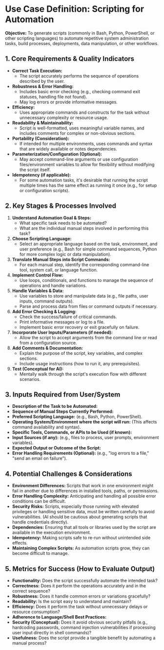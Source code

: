 # Use Case Definition: Scripting for Automation

**Objective:** To generate scripts (commonly in Bash, Python, PowerShell, or other scripting languages) to automate repetitive system administration tasks, build processes, deployments, data manipulation, or other workflows.

## 1. Core Requirements & Quality Indicators

*   **Correct Task Execution:**
    *   The script accurately performs the sequence of operations described by the user.
*   **Robustness & Error Handling:**
    *   Includes basic error checking (e.g., checking command exit statuses, handling file not found).
    *   May log errors or provide informative messages.
*   **Efficiency:**
    *   Uses appropriate commands and constructs for the task without unnecessary complexity or resource usage.
*   **Readability & Maintainability:**
    *   Script is well-formatted, uses meaningful variable names, and includes comments for complex or non-obvious sections.
*   **Portability (Consideration):**
    *   If intended for multiple environments, uses commands and syntax that are widely available or notes dependencies.
*   **Parameterization/Configuration (Optional):**
    *   May accept command-line arguments or use configuration files/environment variables to allow for flexibility without modifying the script itself.
*   **Idempotency (if applicable):**
    *   For some automation tasks, it's desirable that running the script multiple times has the same effect as running it once (e.g., for setup or configuration scripts).

## 2. Key Stages & Processes Involved

1.  **Understand Automation Goal & Steps:**
    *   What specific task needs to be automated?
    *   What are the individual manual steps involved in performing this task?
2.  **Choose Scripting Language:**
    *   Select an appropriate language based on the task, environment, and user preference (e.g., Bash for simple command sequences, Python for more complex logic or data manipulation).
3.  **Translate Manual Steps into Script Commands:**
    *   For each manual step, identify the corresponding command-line tool, system call, or language function.
4.  **Implement Control Flow:**
    *   Use loops, conditionals, and functions to manage the sequence of operations and handle variations.
5.  **Handle Variables & Data:**
    *   Use variables to store and manipulate data (e.g., file paths, user inputs, command outputs).
    *   Parse and process data from files or command outputs if necessary.
6.  **Add Error Checking & Logging:**
    *   Check the success/failure of critical commands.
    *   Print informative messages or log to a file.
    *   Implement basic error recovery or exit gracefully on failure.
7.  **Incorporate User Inputs/Parameters (if needed):**
    *   Allow the script to accept arguments from the command line or read from a configuration source.
8.  **Add Comments & Documentation:**
    *   Explain the purpose of the script, key variables, and complex sections.
    *   Include usage instructions (how to run it, any prerequisites).
9.  **Test (Conceptual for AI):**
    *   Mentally walk through the script's execution flow with different scenarios.

## 3. Inputs Required from User/System

*   **Description of the Task to be Automated:**
*   **Sequence of Manual Steps Currently Performed:**
*   **Preferred Scripting Language:** (e.g., Bash, Python, PowerShell).
*   **Operating System/Environment where the script will run:** (This affects command availability and syntax).
*   **Specific Tools, Commands, or APIs to be Used (if known):**
*   **Input Sources (if any):** (e.g., files to process, user prompts, environment variables).
*   **Expected Output or Outcome of the Script:**
*   **Error Handling Requirements (Optional):** (e.g., "log errors to a file," "send an email on failure").

## 4. Potential Challenges & Considerations

*   **Environment Differences:** Scripts that work in one environment might fail in another due to differences in installed tools, paths, or permissions.
*   **Error Handling Complexity:** Anticipating and handling all possible error conditions can be difficult.
*   **Security Risks:** Scripts, especially those running with elevated privileges or handling sensitive data, must be written carefully to avoid vulnerabilities. (AI should be cautious about generating scripts that handle credentials directly).
*   **Dependencies:** Ensuring that all tools or libraries used by the script are available in the execution environment.
*   **Idempotency:** Making scripts safe to re-run without unintended side effects.
*   **Maintaining Complex Scripts:** As automation scripts grow, they can become difficult to manage.

## 5. Metrics for Success (How to Evaluate Output)

*   **Functionality:** Does the script successfully automate the intended task?
*   **Correctness:** Does it perform the operations accurately and in the correct sequence?
*   **Robustness:** Does it handle common errors or variations gracefully?
*   **Readability:** Is the script easy to understand and maintain?
*   **Efficiency:** Does it perform the task without unnecessary delays or resource consumption?
*   **Adherence to Language/Shell Best Practices:**
*   **Security (Conceptual):** Does it avoid obvious security pitfalls (e.g., hardcoding passwords, command injection vulnerabilities if processing user input directly in shell commands)?
*   **Usefulness:** Does the script provide a tangible benefit by automating a manual process?
